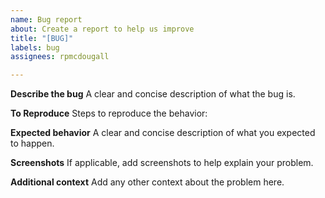 ```yaml
---
name: Bug report
about: Create a report to help us improve
title: "[BUG]"
labels: bug
assignees: rpmcdougall

---
```


**Describe the bug**
A clear and concise description of what the bug is.

**To Reproduce**
Steps to reproduce the behavior:

**Expected behavior**
A clear and concise description of what you expected to happen.

**Screenshots**
If applicable, add screenshots to help explain your problem.

**Additional context**
Add any other context about the problem here.
